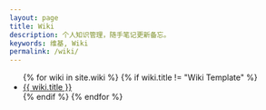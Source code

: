 ```yaml
---
layout: page
title: Wiki
description: 个人知识管理，随手笔记更新备忘。
keywords: 维基, Wiki
permalink: /wiki/
---
```


<ul>
{% for wiki in site.wiki %}
{% if wiki.title != "Wiki Template" %}
<li><a href="{{ wiki.url }}">{{ wiki.title }}</a></li>
{% endif %}
{% endfor %}
</ul>
